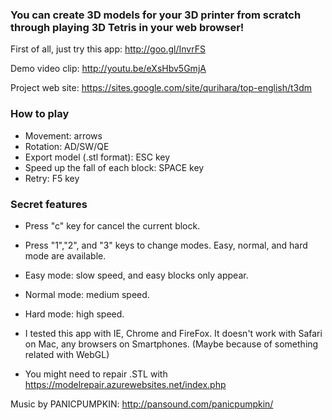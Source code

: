 ### You can create 3D models for your 3D printer from scratch through playing 3D Tetris in your web browser! ###

First of all, just try this app:
http://goo.gl/InvrFS

Demo video clip:
http://youtu.be/eXsHbv5GmjA

Project web site:
https://sites.google.com/site/qurihara/top-english/t3dm

### How to play ###
* Movement: arrows
* Rotation: AD/SW/QE
* Export model (.stl format): ESC key
* Speed up the fall of each block: SPACE key
* Retry: F5 key

### Secret features ###
* Press "c" key for cancel the current block.
* Press "1","2", and "3" keys to change modes. Easy, normal, and hard mode are available.
 * Easy mode: slow speed, and easy blocks only appear.
 * Normal mode: medium speed.
 * Hard mode: high speed. 

* I tested this app with IE, Chrome and FireFox. It doesn't work with Safari on Mac, any browsers on Smartphones. (Maybe because of something related with WebGL)
* You might need to repair .STL with https://modelrepair.azurewebsites.net/index.php

Music by PANICPUMPKIN:
http://pansound.com/panicpumpkin/